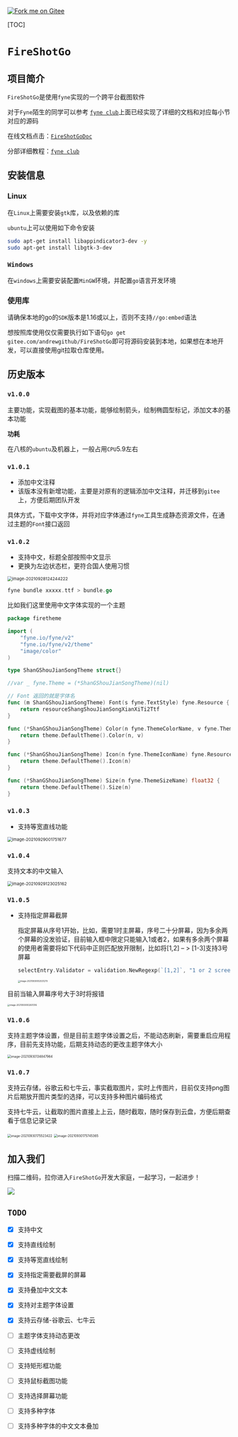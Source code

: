 [![Fork me on Gitee](https://gitee.com/andrewgithub/FireShotGo/widgets/widget_3.svg)](https://gitee.com/andrewgithub/FireShotGo)

[TOC]

# `FireShotGo`

## 项目简介

`FireShotGo`是使用`fyne`实现的一个跨平台截图软件

对于`Fyne`陌生的同学可以参考 [`fyne club`](https://gitee.com/andrewgithub/fyne-club)上面已经实现了详细的文档和对应每小节对应的源码

在线文档点击：[`FireShotGoDoc`](https://pkg.go.dev/gitee.com/andrewgithub/FireShotGo)

 分部详细教程：[`fyne club`](https://gitee.com/andrewgithub/fyne-club)

## 安装信息

### Linux

在`Linux`上需要安装`gtk`库，以及依赖的库

`ubuntu`上可以使用如下命令安装

```bash
sudo apt-get install libappindicator3-dev -y
sudo apt-get install libgtk-3-dev
```

### `Windows`

在`windows`上需要安装配置`MinGW`环境，并配置`go`语言开发环境

### 使用库

请确保本地的go的`SDK`版本是1.16或以上，否则不支持`//go:embed`语法

想按照库使用仅仅需要执行如下语句`go get gitee.com/andrewgithub/FireShotGo`即可将源码安装到本地，如果想在本地开发，可以直接使用git拉取仓库使用。


## 历史版本

### `v1.0.0`

主要功能，实现截图的基本功能，能够绘制箭头，绘制椭圆型标记，添加文本的基本功能

**功耗**

在八核的`ubuntu`及机器上，一般占用`CPU`5.9左右

### `v1.0.1`

- 添加中文注释
- 该版本没有新增功能，主要是对原有的逻辑添加中文注释，并迁移到`gitee`上，方便后期团队开发

具体方式，下载中文字体，并将对应字体通过`fyne`工具生成静态资源文件，在通过主题的`Font`接口返回

### `v1.0.2`

- 支持中文，标题全部按照中文显示
- 更换为左边状态栏，更符合国人使用习惯

<img src="image/image-20210928124244222.png" alt="image-20210928124244222" style="zoom: 67%;" />

```go
fyne bundle xxxxx.ttf > bundle.go
```

比如我们这里使用中文字体实现的一个主题

```go
package firetheme

import (
	"fyne.io/fyne/v2"
	"fyne.io/fyne/v2/theme"
	"image/color"
)

type ShanGShouJianSongTheme struct{}

//var _ fyne.Theme = (*ShanGShouJianSongTheme)(nil)

// Font 返回的就是字体名
func (m ShanGShouJianSongTheme) Font(s fyne.TextStyle) fyne.Resource {
	return resourceShangShouJianSongXianXiTi2Ttf
}

func (*ShanGShouJianSongTheme) Color(n fyne.ThemeColorName, v fyne.ThemeVariant) color.Color {
	return theme.DefaultTheme().Color(n, v)
}

func (*ShanGShouJianSongTheme) Icon(n fyne.ThemeIconName) fyne.Resource {
	return theme.DefaultTheme().Icon(n)
}

func (*ShanGShouJianSongTheme) Size(n fyne.ThemeSizeName) float32 {
	return theme.DefaultTheme().Size(n)
}

```

### `v1.0.3`

- 支持等宽直线功能

<img src="image/image-20210929001751677.png" alt="image-20210929001751677" style="zoom:67%;" />

### `v1.0.4`

支持文本的中文输入

<img src="image/image-20210929123025162.png" alt="image-20210929123025162" style="zoom:67%;" />

### `V1.0.5`

- 支持指定屏幕截屏

    指定屏幕从序号1开始，比如，需要1时主屏幕，序号二十分屏幕，因为多余两个屏幕的没发验证，目前输入框中限定只能输入1或者2，如果有多余两个屏幕的使用者需要将如下代码中正则匹配放开限制，比如将[1,2] – > [1-3]支持3号屏幕

    ```go
    selectEntry.Validator = validation.NewRegexp(`[1,2]`, "1 or 2 screen")
    ```

    <img src="image/image-20210930002531279.png" alt="image-20210930002531279" style="zoom:33%;" />

目前当输入屏幕序号大于3时将报错

<img src="image/image-20210930002601316.png" alt="image-20210930002601316" style="zoom:33%;" />

### `V1.0.6`

支持主题字体设置，但是目前主题字体设置之后，不能动态刷新，需要重启应用程序，目前先支持功能，后期支持动态的更改主题字体大小

<img src="image/image-20210930134847964.png" alt="image-20210930134847964" style="zoom:50%;" />

### `V1.0.7`

支持云存储，谷歌云和七牛云，事实截取图片，实时上传图片，目前仅支持png图片后期放开图片类型的选择，可以支持多种图片编码格式

支持七牛云，让截取的图片直接上上云，随时截取，随时保存到云盘，方便后期查看于信息记录记录

<img src="image/image-20210930175523422.png" alt="image-20210930175523422" style="zoom:50%;" />

<img src="image/image-20210930175745365.png" alt="image-20210930175745365" style="zoom:50%;" />



## 加入我们

扫描二维码，拉你进入`FireShotGo`开发大家庭，一起学习，一起进步！

![](image/%E5%BE%AE%E4%BF%A1%E4%BA%8C%E7%BB%B4%E7%A0%81.png)

## `TODO`

- [x] 支持中文
- [x] 支持直线绘制
- [x] 支持等宽直线绘制
- [x] 支持指定需要截屏的屏幕
- [x] 支持叠加中文文本
- [x] 支持对主题字体设置
- [x] 支持云存储-谷歌云、七牛云
- [ ] 主题字体支持动态更改
- [ ] 支持虚线绘制
- [ ] 支持矩形框功能
- [ ] 支持鼠标截图功能
- [ ] 支持选择屏幕功能
- [ ] 支持多种字体
- [ ] 支持多种字体的中文文本叠加






































